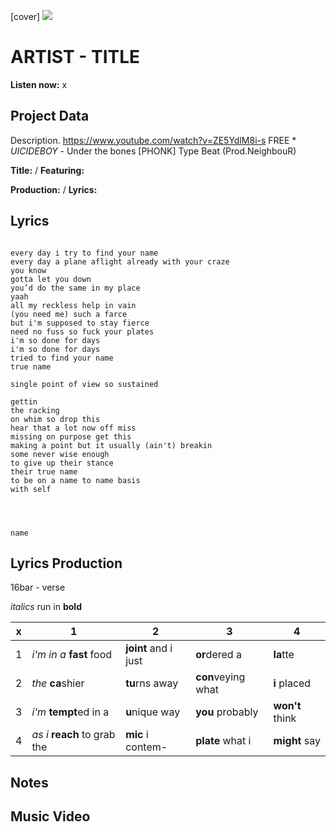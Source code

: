 [cover] ![](57175019_319474918741616_8502199518755923887_n.jpg)

# ARTIST - TITLE

**Listen now:** x

## Project Data

Description.
https://www.youtube.com/watch?v=ZE5YdlM8i-s
FREE * $UICIDEBOY$ - Under the bones [PHONK] Type Beat (Prod.NeighbouR)

**Title:**  / **Featuring:** 

**Production:**  / **Lyrics:** 

## Lyrics

```

every day i try to find your name
every day a plane aflight already with your craze
you know
gotta let you down
you’d do the same in my place
yaah
all my reckless help in vain
(you need me) such a farce 
but i'm supposed to stay fierce 
need no fuss so fuck your plates 
i'm so done for days
i'm so done for days
tried to find your name
true name

single point of view so sustained

gettin
the racking
on whim so drop this
hear that a lot now off miss
missing on purpose get this 
making a point but it usually (ain't) breakin
some never wise enough
to give up their stance
their true name
to be on a name to name basis
with self




name

```

## Lyrics Production

16bar - verse

*italics* run in
**bold**

| x | 1 | 2 | 3 | 4 |
|---|---|---|---|---|
| 1 | *i'm in a* **fast** food | **joint** and i just  | **or**dered a  | **la**tte  |
| 2 | *the* **ca**shier | **tu**rns away  |  **con**veying what |  **i** placed |
| 3 | *i'm* **tempt**ed in a | **u**nique way  |  **you** probably |  **won't** think |
| 4 | *as i* **reach** to grab the |  **mic** i contem-  | **plate** what i | **might** say |

## Notes

## Music Video
